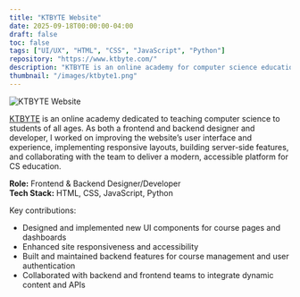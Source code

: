 ```yaml
---
title: "KTBYTE Website"
date: 2025-09-18T00:00:00-04:00
draft: false
toc: false
tags: ["UI/UX", "HTML", "CSS", "JavaScript", "Python"]
repository: "https://www.ktbyte.com/"
description: "KTBYTE is an online academy for computer science education. I contributed as both a frontend and backend designer and developer, focusing on user experience, responsive design, and server-side functionality."
thumbnail: "/images/ktbyte1.png"
---
```


![KTBYTE Website](/images/ktbyte1.png)

[KTBYTE](https://www.ktbyte.com/) is an online academy dedicated to teaching computer science to students of all ages. As both a frontend and backend designer and developer, I worked on improving the website’s user interface and experience, implementing responsive layouts, building server-side features, and collaborating with the team to deliver a modern, accessible platform for CS education.

**Role:** Frontend & Backend Designer/Developer  
**Tech Stack:** HTML, CSS, JavaScript, Python

Key contributions:
- Designed and implemented new UI components for course pages and dashboards
- Enhanced site responsiveness and accessibility
- Built and maintained backend features for course management and user authentication
- Collaborated with backend and frontend teams to integrate dynamic content and APIs